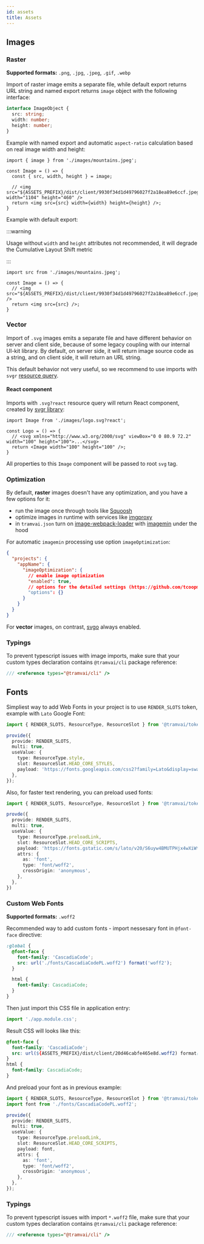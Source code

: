```yaml
---
id: assets
title: Assets
---
```


## Images

### Raster

**Supported formats:** `.png`, `.jpg`, `.jpeg`, `.gif`, `.webp`

Import of raster image emits a separate file, while default export returns URL string and named export returns `image` object with the following interface:

```ts
interface ImageObject {
  src: string;
  width: number;
  height: number;
}
```

Example with named export and automatic `aspect-ratio` calculation based on real image width and height:

```tsx
import { image } from './images/mountains.jpeg';

const Image = () => {
  const { src, width, height } = image;

  // <img src="${ASSETS_PREFIX}/dist/client/9930f34d1d49796027f2a18ea89e6ccf.jpeg" width="1104" height="460" />
  return <img src={src} width={width} height={height} />;
}
```

Example with default export:

:::warning

Usage without `width` and `height` attributes not recommended, it will degrade the Cumulative Layout Shift metric

:::

```tsx
import src from './images/mountains.jpeg';

const Image = () => {
  // <img src="${ASSETS_PREFIX}/dist/client/9930f34d1d49796027f2a18ea89e6ccf.jpeg" />
  return <img src={src} />;
}
```

### Vector

Import of `.svg` images emits a separate file and have different behavior on server and client side, because of some legacy coupling with our internal UI-kit library. By default, on server side, it will return image source code as a string, and on client side, it will return an URL string.

This default behavior not very useful, so we recommend to use imports with `svgr` [resource query](https://webpack.js.org/configuration/module/#ruleresourcequery).

#### React component

Imports with `.svg?react` resource query will return React component, created by [svgr library](https://react-svgr.com/):

```tsx
import Image from './images/logo.svg?react';

const Logo = () => {
  // <svg xmlns="http://www.w3.org/2000/svg" viewBox="0 0 80.9 72.2" width="100" height="100">...</svg>
  return <Image width="100" height="100" />;
}
```

All properties to this `Image` component will be passed to root `svg` tag.

### Optimization

By default, **raster** images doesn't have any optimization, and you have a few options for it:

- run the image once through tools like [Squoosh](https://github.com/GoogleChromeLabs/squoosh)
- optimize images in runtime with services like [imgproxy](https://imgproxy.net/)
- in `tramvai.json` turn on [image-webpack-loader](https://github.com/tcoopman/image-webpack-loader) with [imagemin](https://github.com/imagemin/imagemin) under the hood

For automatic `imagemin` processing use option `imageOptimization`:

```json title="tramvai.json"
{
  "projects": {
    "appName": {
      "imageOptimization": {
        // enable image optimization
        "enabled": true,
        // options for the detailed settings (https://github.com/tcoopman/image-webpack-loader#options)
        "options": {}
      }
    }
  }
}
```

For **vector** images, on contrast, [svgo](https://github.com/svg/svgo) always enabled.

### Typings

To prevent typescript issues with image imports, make sure that your custom types declaration contains `@tramvai/cli` package reference:

```ts title="typings.d.ts"
/// <reference types="@tramvai/cli" />
```

## Fonts

Simpliest way to add Web Fonts in your project is to use `RENDER_SLOTS` token, example with `Lato` Google Font:

```ts
import { RENDER_SLOTS, ResourceType, ResourceSlot } from '@tramvai/tokens-render';

provide({
  provide: RENDER_SLOTS,
  multi: true,
  useValue: {
    type: ResourceType.style,
    slot: ResourceSlot.HEAD_CORE_STYLES,
    payload: 'https://fonts.googleapis.com/css2?family=Lato&display=swap',
  },
});
```

Also, for faster text rendering, you can preload used fonts:

```ts
import { RENDER_SLOTS, ResourceType, ResourceSlot } from '@tramvai/tokens-render';

provde({
  provide: RENDER_SLOTS,
  multi: true,
  useValue: {
    type: ResourceType.preloadLink,
    slot: ResourceSlot.HEAD_CORE_SCRIPTS,
    payload: 'https://fonts.gstatic.com/s/lato/v20/S6uyw4BMUTPHjx4wXiWtFCc.woff2',
    attrs: {
      as: 'font',
      type: 'font/woff2',
      crossOrigin: 'anonymous',
    },
  },
})
```

### Custom Web Fonts

**Supported formats:** `.woff2`

Recommended way to add custom fonts - import nessesary font in `@font-face` directive:

```css title="app.module.css"
:global {
  @font-face {
    font-family: 'CascadiaCode';
    src: url('./fonts/CascadiaCodePL.woff2') format('woff2');
  }

  html {
    font-family: CascadiaCode;
  }
}
```

Then just import this CSS file in application entry:

```ts title="index.ts"
import './app.module.css';
```

Result CSS will looks like this:

```css
@font-face {
  font-family: 'CascadiaCode';
  src: url(${ASSETS_PREFIX}/dist/client/20d46cabfe465e8d.woff2) format('woff2');
}
html {
  font-family: CascadiaCode;
}
```

And preload your font as in previous example:

```ts
import { RENDER_SLOTS, ResourceType, ResourceSlot } from '@tramvai/tokens-render';
import font from './fonts/CascadiaCodePL.woff2';

provide({
  provide: RENDER_SLOTS,
  multi: true,
  useValue: {
    type: ResourceType.preloadLink,
    slot: ResourceSlot.HEAD_CORE_SCRIPTS,
    payload: font,
    attrs: {
      as: 'font',
      type: 'font/woff2',
      crossOrigin: 'anonymous',
    },
  },
});
```

### Typings

To prevent typescript issues with import `*.woff2` file, make sure that your custom types declaration contains `@tramvai/cli` package reference:

```ts title="typings.d.ts"
/// <reference types="@tramvai/cli" />
```
